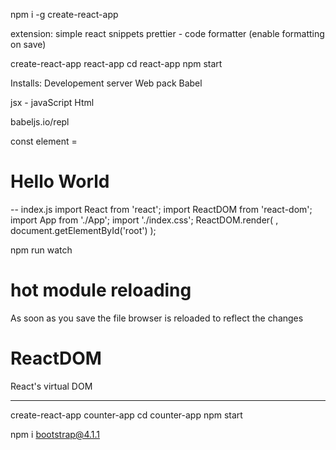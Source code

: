 npm i -g create-react-app

extension:
simple react snippets
prettier - code formatter (enable formatting on save)


create-react-app react-app
cd react-app
npm start

Installs:
Developement server
Web pack 
Babel


jsx - javaScript Html


babeljs.io/repl

const element = <h1>Hello World</h1>





-- index.js
import React from 'react';
import ReactDOM from 'react-dom';
import App from './App';
import './index.css';
ReactDOM.render(
  <App />,
  document.getElementById('root')
);



npm run watch

# hot module reloading
As soon as you save the file browser is reloaded to reflect the changes

# ReactDOM
React's virtual DOM 



----------------------------------------------------------------------------------------

create-react-app counter-app
cd counter-app
npm start

npm i bootstrap@4.1.1


